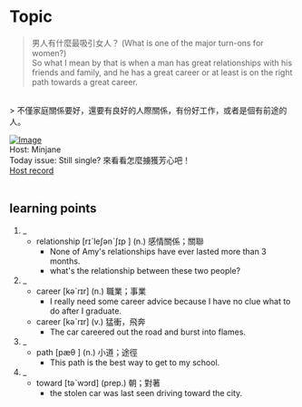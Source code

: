 # Topic

> 男人有什麼最吸引女人？ (Ｗhat is one of the major turn-ons for women?) <br>
> So what I mean by that is when a man has great relationships with his friends and family, and he has a great career or at least is on the right path towards a great career.
 <br>
> 不僅家庭關係要好，還要有良好的人際關係，有份好工作，或者是個有前途的人。

 <br>

[![Image](https://cdn.voicetube.com/assets/thumbnails/A1U3cvVCLUo.jpg)](https://www.youtube.com/embed/A1U3cvVCLUo?rel=0&showinfo=0&cc_load_policy=0&controls=1&autoplay=1&iv_load_policy=3&playsinline=1&wmode=transparent&start=152&end=169&enablejsapi=1&origin=https://tw.voicetube.com&widgetid=1)<br>
Host: Minjane
<br>Today issue: Still single? 來看看怎麼擄獲芳心吧！
<br>
[Host record](https://cdn.voicetube.com/everyday_records/4565/1596527034.mp3)
<br><br>
## learning points
1. _
	* relationship    [rɪˋleʃənˋʃɪp  ] (n.) 感情關係；關聯
		- None of Amy's relationships have ever lasted more than 3 months.
		- what's the relationship between these two people?
2. _
	* career [kəˋrɪr] (n.) 職業；事業
		- I really need some career advice because I have no clue what to do after I graduate.
	* career [kəˋrɪr] (v.) 猛衝，飛奔
		- The car careered out the road and burst into flames.
3. _
	* path [pæθ ] (n.) 小道；途徑
		- This path is the best way to get to my school.
4. _
	* toward  [təˋwɔrd] (prep.) 朝；對著
		- the stolen car was last seen driving toward the city.

